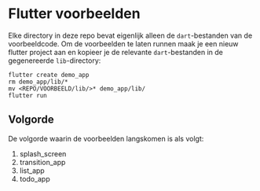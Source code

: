 # Flutter voorbeelden

Elke directory in deze repo bevat eigenlijk alleen de `dart`-bestanden van de voorbeeldcode. Om de voorbeelden te laten runnen maak je een nieuw flutter project aan en kopieer je de relevante `dart`-bestanden in de gegenereerde `lib`-directory:

```
flutter create demo_app
rm demo_app/lib/*
mv <REPO/VOORBEELD/lib/>* demo_app/lib/
flutter run
```

## Volgorde

De volgorde waarin de voorbeelden langskomen is als volgt:

1. splash_screen
2. transition_app
3. list_app
4. todo_app

